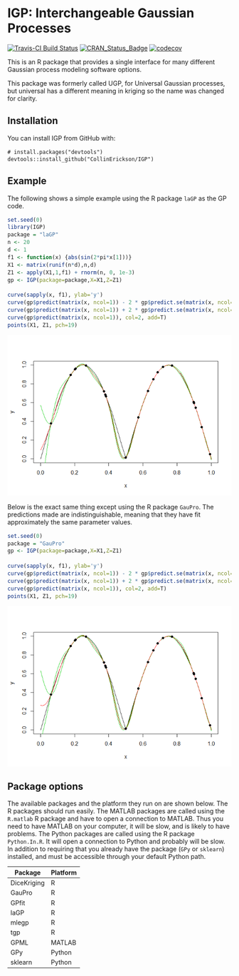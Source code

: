 
<!-- README.md is generated from README.Rmd. Please edit that file -->
IGP: Interchangeable Gaussian Processes
=======================================

[![Travis-CI Build Status](https://travis-ci.org/CollinErickson/IGP.svg?branch=master)](https://travis-ci.org/CollinErickson/IGP) [![CRAN\_Status\_Badge](https://www.r-pkg.org/badges/version/IGP)](https://cran.r-project.org/package=IGP) [![codecov](https://codecov.io/gh/CollinErickson/IGP/branch/master/graph/badge.svg)](https://codecov.io/gh/CollinErickson/IGP)

This is an R package that provides a single interface for many different Gaussian process modeling software options.

This package was formerly called UGP, for Universal Gaussian processes, but universal has a different meaning in kriging so the name was changed for clarity.

Installation
------------

You can install IGP from GitHub with:

    # install.packages("devtools")
    devtools::install_github("CollinErickson/IGP")

Example
-------

The following shows a simple example using the R package `laGP` as the GP code.

``` r
set.seed(0)
library(IGP)
package = "laGP"
n <- 20
d <- 1
f1 <- function(x) {abs(sin(2*pi*x[1]))}
X1 <- matrix(runif(n*d),n,d)
Z1 <- apply(X1,1,f1) + rnorm(n, 0, 1e-3)
gp <- IGP(package=package,X=X1,Z=Z1)

curve(sapply(x, f1), ylab='y')
curve(gp$predict(matrix(x, ncol=1)) - 2 * gp$predict.se(matrix(x, ncol=1)), col=3, add=T)
curve(gp$predict(matrix(x, ncol=1)) + 2 * gp$predict.se(matrix(x, ncol=1)), col=3, add=T)
curve(gp$predict(matrix(x, ncol=1)), col=2, add=T)
points(X1, Z1, pch=19)
```

![](tools/README-example1D-1.png)

Below is the exact same thing except using the R package `GauPro`. The predictions made are indistinguishable, meaning that they have fit approximately the same parameter values.

``` r
set.seed(0)
package = "GauPro"
gp <- IGP(package=package,X=X1,Z=Z1)

curve(sapply(x, f1), ylab='y')
curve(gp$predict(matrix(x, ncol=1)) - 2 * gp$predict.se(matrix(x, ncol=1)), col=3, add=T)
curve(gp$predict(matrix(x, ncol=1)) + 2 * gp$predict.se(matrix(x, ncol=1)), col=3, add=T)
curve(gp$predict(matrix(x, ncol=1)), col=2, add=T)
points(X1, Z1, pch=19)
```

![](tools/README-example1D_2-1.png)

Package options
---------------

The available packages and the platform they run on are shown below. The R packages should run easily. The MATLAB packages are called using the `R.matlab` R package and have to open a connection to MATLAB. Thus you need to have MATLAB on your computer, it will be slow, and is likely to have problems. The Python packages are called using the R package `Python.In.R`. It will open a connection to Python and probably will be slow. In addition to requiring that you already have the package (`GPy` or `sklearn`) installed, and must be accessible through your default Python path.

| Package     | Platform |
|-------------|----------|
| DiceKriging | R        |
| GauPro      | R        |
| GPfit       | R        |
| laGP        | R        |
| mlegp       | R        |
| tgp         | R        |
| GPML        | MATLAB   |
| GPy         | Python   |
| sklearn     | Python   |
